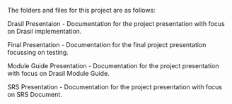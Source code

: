 The folders and files for this project are as follows:

Drasil Presentaion - Documentation for the project presentation with focus on Drasil implementation.

Final Presentation - Documentation for the final project presentation focussing on testing.

Module Guide Presentation - Documentation for the project presentation with focus on Drasil Module Guide.

SRS Presentation - Documentation for the project presentation with focus on SRS Document.
